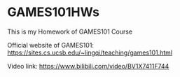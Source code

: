 # GAMES101HWs
This is my Homework of GAMES101 Course


Official website of GAMES101: https://sites.cs.ucsb.edu/~lingqi/teaching/games101.html

Video link: https://www.bilibili.com/video/BV1X7411F744
